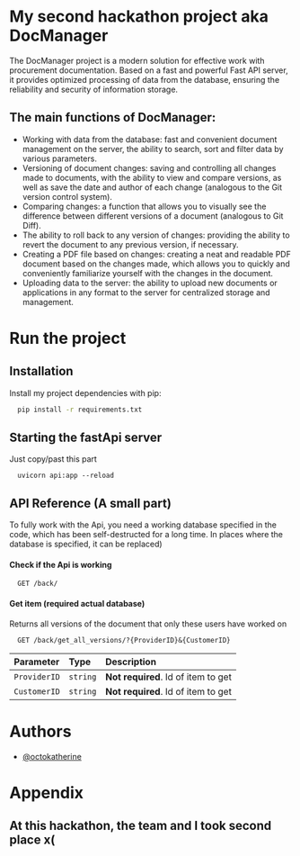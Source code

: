 
# My second hackathon project aka DocManager

The DocManager project is a modern solution for effective work with procurement documentation. Based on a fast and powerful Fast API server, it provides optimized processing of data from the database, ensuring the reliability and security of information storage.

## The main functions of DocManager:

- Working with data from the database: fast and convenient document management on the server, the ability to search, sort and filter data by various parameters.
- Versioning of document changes: saving and controlling all changes made to documents, with the ability to view and compare versions, as well as save the date and author of each change (analogous to the Git version control system).
- Comparing changes: a function that allows you to visually see the difference between different versions of a document (analogous to Git Diff).
- The ability to roll back to any version of changes: providing the ability to revert the document to any previous version, if necessary.
- Creating a PDF file based on changes: creating a neat and readable PDF document based on the changes made, which allows you to quickly and conveniently familiarize yourself with the changes in the document.
- Uploading data to the server: the ability to upload new documents or applications in any format to the server for centralized storage and management.


# Run the project

## Installation

Install my project dependencies with pip:

```bash
  pip install -r requirements.txt
```
## Starting the fastApi server

Just copy/past this part

```terminal
  uvicorn api:app --reload
```

    
## API Reference (A small part)
To fully work with the Api, you need a working database specified in the code, which has been self-destructed for a long time. In places where the database is specified, it can be replaced)
#### Check if the Api is working

```http
  GET /back/
```

#### Get item (required actual database)
Returns all versions of the document that only these users have worked on

```http
  GET /back/get_all_versions/?{ProviderID}&{CustomerID}
```

| Parameter | Type     | Description                       |
| :-------- | :------- | :-------------------------------- |
| `ProviderID`      | `string` | **Not required**. Id of item to get |
| `CustomerID`      | `string` | **Not required**. Id of item to get |



# Authors

- [@octokatherine](https://www.github.com/octokatherine)


# Appendix

## At this hackathon, the team and I took second place x(

